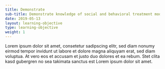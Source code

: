 ```yaml
---
title: Demonstrate
sub-title: Demonstrate knowledge of social and behavioral treatment modalities for patients identified as being at-risk or having substance abuse disorder 
date: 2019-05-13
layout: learning-objective
type: learning-objective
weight: 1
---
```

Lorem ipsum dolor sit amet, consetetur sadipscing elitr, sed diam nonumy eirmod
tempor invidunt ut labore et dolore magna aliquyam erat, sed diam voluptua. At
vero eos et accusam et justo duo dolores et ea rebum. Stet clita kasd gubergren
no sea takimata sanctus est Lorem ipsum dolor sit amet.
